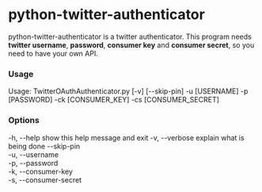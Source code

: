 python-twitter-authenticator
============================

python-twitter-authenticator is a twitter authenticator. This program needs **twitter username**, **password**, **consumer key** and **consumer secret**, so you need to have your own API.

### Usage

Usage: TwitterOAuthAuthenticator.py [-v] [--skip-pin] -u [USERNAME] -p [PASSWORD] -ck [CONSUMER_KEY] -cs [CONSUMER_SECRET]

### Options

-h, --help            show this help message and exit
-v, --verbose         explain what is being done
--skip-pin            
-u, --username        
-p, --password        
-k, --consumer-key    
-s, --consumer-secret
